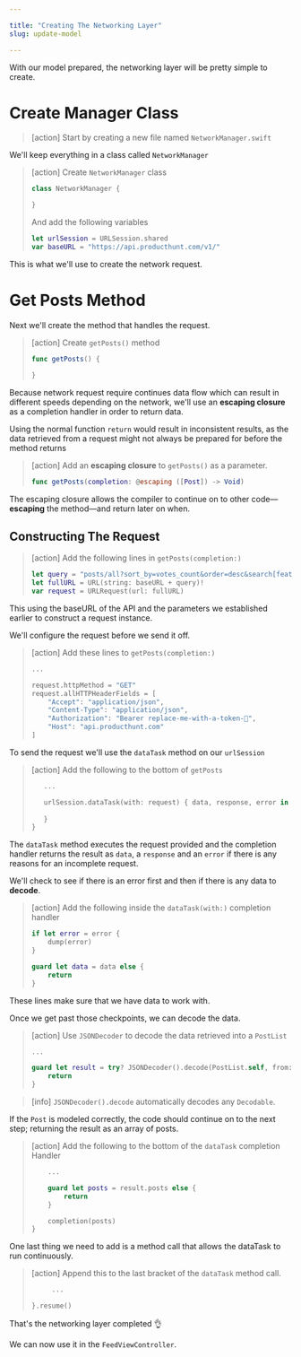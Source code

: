 ```yaml
---

title: "Creating The Networking Layer"
slug: update-model

---
```


With our model prepared, the networking layer will be pretty simple to create.

# Create Manager Class

> [action]
Start by creating a new file named `NetworkManager.swift`

We'll keep everything in a class called `NetworkManager`

> [action]
> Create `NetworkManager` class
>
> ```swift
> class NetworkManager {
>
> }
> ```
>
> And add the following variables
>
> ```swift
> let urlSession = URLSession.shared
> var baseURL = "https://api.producthunt.com/v1/"
> ```

This is what we'll use to create the network request.

# Get Posts Method

Next we'll create the method that handles the request.

> [action]
> Create `getPosts()` method
>
> ```swift
> func getPosts() {
>
> }
> ```

Because network request require continues data flow which can result in different speeds depending on the network, we'll use an **escaping closure** as a completion handler in order to return data.

Using the normal function `return` would result in inconsistent results, as the data retrieved from a request might not always be prepared for before the method returns

> [action]
> Add an **escaping closure** to `getPosts()` as a parameter.
>
> ```swift
> func getPosts(completion: @escaping ([Post]) -> Void)
> ```

The escaping closure allows the compiler to continue on to other code—**escaping** the method—and return later on when.

## Constructing The Request

> [action]
> Add the following lines in `getPosts(completion:)`
>
> ```swift
> let query = "posts/all?sort_by=votes_count&order=desc&search[featured]=true&per_page=20"
> let fullURL = URL(string: baseURL + query)!
> var request = URLRequest(url: fullURL)
> ```

This using the baseURL of the API and the parameters we established earlier to construct a request instance.

We'll configure the request before we send it off.

> [action]
> Add these lines to `getPosts(completion:)`
>
> ```swift
> ...
>
> request.httpMethod = "GET"
> request.allHTTPHeaderFields = [
>     "Accept": "application/json",
>     "Content-Type": "application/json",
>     "Authorization": "Bearer replace-me-with-a-token-🙏",
>     "Host": "api.producthunt.com"
> ]
> ```
>

To send the request we'll use the `dataTask` method on our `urlSession`

> [action]
> Add the following to the bottom of `getPosts`
>
> ```swift
>    ...
>
>    urlSession.dataTask(with: request) { data, response, error in
>   
>    }
> }
> ```

The `dataTask` method executes the request provided and the completion handler returns the result as `data`, a `response` and an `error` if there is any reasons for an incomplete request.

We'll check to see if there is an error first and then if there is any data to **decode**.

> [action]
> Add the following inside the `dataTask(with:)` completion handler
>
> ```swift
> if let error = error {
>     dump(error)
> }
>
> guard let data = data else {
>     return
> }
> ```

These lines make sure that we have data to work with.

Once we get past those checkpoints, we can decode the data.

> [action]
> Use `JSONDecoder` to decode the data retrieved into a `PostList`
>
> ```swift
> ...
>
> guard let result = try? JSONDecoder().decode(PostList.self, from: data) else {
>     return
> }
> ```

> [info]
> `JSONDecoder().decode` automatically decodes any `Decodable`.
>

If the `Post` is modeled correctly, the code should continue on to the next step; returning the result as an array of posts.

> [action]
> Add the following to the bottom of the `dataTask` completion Handler
>
> ```swift
>     ...
>
>     guard let posts = result.posts else {
>         return
>     }
>
>     completion(posts)
> }
> ```

One last thing we need to add is a method call that allows the dataTask to run continuously.

> [action]
> Append this to the last bracket of the `dataTask` method call.
>
> ```swift
>      ...
>
> }.resume()
> ```

That's the networking layer completed 👌

We can now use it in the `FeedViewController`.
